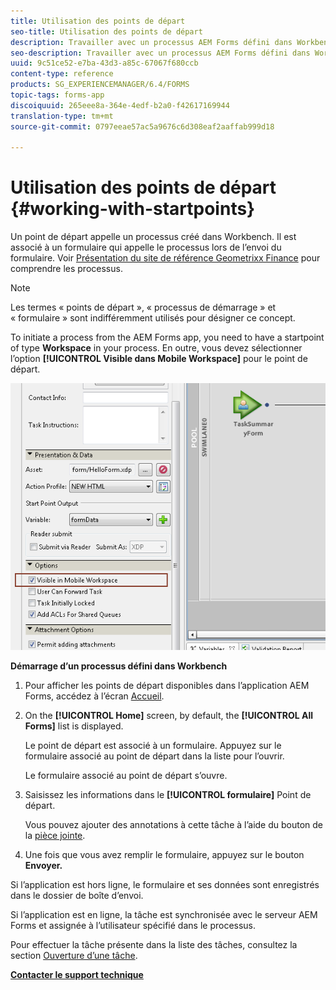 ```yaml
---
title: Utilisation des points de départ
seo-title: Utilisation des points de départ
description: Travailler avec un processus AEM Forms défini dans Workbench depuis votre périphérique mobile.
seo-description: Travailler avec un processus AEM Forms défini dans Workbench depuis votre périphérique mobile.
uuid: 9c51ce52-e7ba-43d3-a85c-67067f680ccb
content-type: reference
products: SG_EXPERIENCEMANAGER/6.4/FORMS
topic-tags: forms-app
discoiquuid: 265eee8a-364e-4edf-b2a0-f42617169944
translation-type: tm+mt
source-git-commit: 0797eeae57ac5a9676c6d308eaf2aaffab999d18

---
```



# Utilisation des points de départ {#working-with-startpoints}

Un point de départ appelle un processus créé dans Workbench. Il est associé à un formulaire qui appelle le processus lors de l’envoi du formulaire. Voir [Présentation du site de référence Geometrixx Finance](/help/forms/using/finance-reference-site-walkthrough.md) pour comprendre les processus.

>[!NOTE]
>
>Les termes « points de départ », « processus de démarrage » et « formulaire » sont indifféremment utilisés pour désigner ce concept.

To initiate a process from the AEM Forms app, you need to have a startpoint of type **Workspace** in your process. En outre, vous devez sélectionner l’option **[!UICONTROL Visible dans Mobile Workspace]** pour le point de départ.

![mws_startpoint_select_option](assets/mws_startpoint_select_option.png)

**Démarrage d’un processus défini dans Workbench**

1. Pour afficher les points de départ disponibles dans l’application AEM Forms, accédez à l’écran [Accueil](/help/forms/using/home-screen.md).
1. On the **[!UICONTROL Home]** screen, by default, the **[!UICONTROL All Forms]** list is displayed.

   Le point de départ est associé à un formulaire. Appuyez sur le formulaire associé au point de départ dans la liste pour l’ouvrir.

   Le formulaire associé au point de départ s’ouvre.

1. Saisissez les informations dans le **[!UICONTROL formulaire]** Point de départ.

   Vous pouvez ajouter des annotations à cette tâche à l’aide du bouton de la [pièce jointe](/help/forms/using/add-attachments.md).

1. Une fois que vous avez remplir le formulaire, appuyez sur le bouton **Envoyer.**

Si l’application est hors ligne, le formulaire et ses données sont enregistrés dans le dossier de boîte d’envoi.

Si l’application est en ligne, la tâche est synchronisée avec le serveur AEM Forms et assignée à l’utilisateur spécifié dans le processus.

Pour effectuer la tâche présente dans la liste des tâches, consultez la section [Ouverture d’une tâche](/help/forms/using/open-task.md).

**[Contacter le support technique](https://www.adobe.com/account/sign-in.supportportal.html)**

